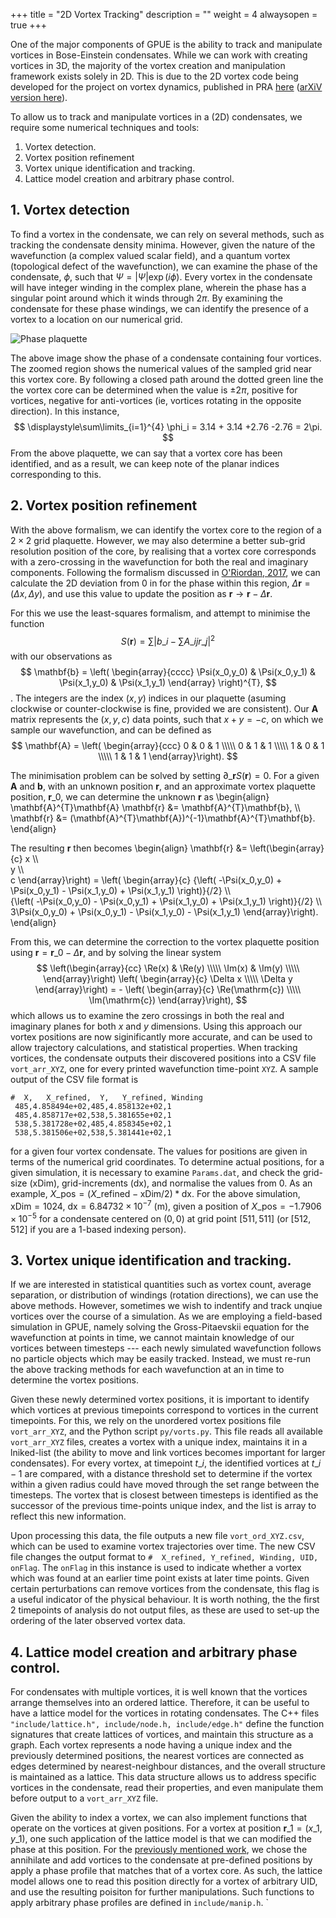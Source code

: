 +++
title = "2D Vortex Tracking"
description = ""
weight = 4
alwaysopen = true
+++

One of the major components of GPUE is the ability to track and manipulate vortices in Bose-Einstein condensates. While we can work with creating vortices in 3D, the majority of the vortex creation and manipulation framework exists solely in 2D. This is due to the 2D vortex code being developed for the project on vortex dynamics, published in PRA [here](https://journals.aps.org/pra/abstract/10.1103/PhysRevA.94.053603) ([arXiV version here](https://arxiv.org/abs/1608.07756)).

To allow us to track and manipulate vortices in a (2D) condensates, we require some numerical techniques and tools:

1. Vortex detection.
2. Vortex position refinement
3. Vortex unique identification and tracking.
4. Lattice model creation and arbitrary phase control.

## 1. Vortex detection
To find a vortex in the condensate, we can rely on several methods, such as tracking the condensate density minima. However, given the nature of the wavefunction (a complex valued scalar field), and a quantum vortex (topological defect of the wavefunction), we can examine the phase of the condensate, $\phi$, such that $\Psi=|\Psi|\exp\left(i \phi\right)$. Every vortex in the condensate will have integer winding in the complex plane, wherein the phase has a singular point around which it winds through $2\pi$. By examining the condensate for these phase windings, we can identify the presence of a vortex to a location on our numerical grid.

![Phase plaquette](/img/phi_grid.png)

The above image show the phase of a condensate containing four vortices. The zoomed region shows the numerical values of the sampled grid near this vortex core. By following a closed path around the dotted green line the the vortex core can be determined when the value is $\pm 2\pi$, positive for vortices, negative for anti-vortices (ie, vortices rotating in the opposite direction). In this instance,
$$
\displaystyle\sum\limits_{i=1}^{4} \phi_i = 3.14 + 3.14 +2.76 -2.76 = 2\pi.
$$
From the above plaquette, we can say that a vortex core has been identified, and as a result, we can keep note of the planar indices corresponding to this.

## 2. Vortex position refinement

With the above formalism, we can identify the vortex core to the region of a $2\times 2$ grid plaquette. However, we may also determine a better sub-grid resolution position of the core, by realising that a vortex core corresponds with a zero-crossing in the wavefunction for both the real and imaginary components. Following the formalism discussed in [O'Riordan, 2017](https://oist.repo.nii.ac.jp/?action=pages_view_main&active_action=repository_view_main_item_detail&item_id=182&item_no=1&page_id=15&block_id=79), we can calculate the 2D deviation from 0 in for the phase within this region, $\Delta \mathbf{r} = (\Delta x, \Delta y)$, and use this value to update the position as $\mathbf{r} \rightarrow \mathbf{r} - \Delta\mathbf{r}$.

For this we use the least-squares formalism, and attempt to minimise the function
$$
S(\mathbf{r}) = \displaystyle\sum |b\_i - \displaystyle\sum A\_{ij} r\_j |^2
$$
with our observations as
$$
     \mathbf{b} = \left(
     \begin{array}{cccc}
         \Psi(x_0,y_0) & \Psi(x_0,y_1) & \Psi(x_1,y_0) & \Psi(x_1,y_1)
     \end{array} \right)^{T},
$$. The integers are the index $(x,y)$ indices in our plaquette (asuming clockwise or counter-clockwise is fine, provided we are consistent). Our $\mathbf{A}$ matrix represents the $(x,y,c)$ data points, such that $x+y=-c$,  on which we sample our wavefunction, and can be defined as
$$
     \mathbf{A} = \left(
     \begin{array}{ccc}
         0 & 0 & 1 \\\\\
         0 & 1 & 1 \\\\\
         1 & 0 & 1 \\\\\
         1 & 1 & 1
     \end{array}\right).
$$

The minimisation problem can be solved by setting $\partial\_\mathbf{r}S(\mathbf{r})=0$. For a given $\mathbf{A}$ and $\mathbf{b}$, with an unknown position $\mathbf{r}$, and an approximate vortex plaquette position, $\mathbf{r}\_0$, we can determine the unknown $\mathbf{r}$ as
\begin{align}
    \mathbf{A}^{T}\mathbf{A} \mathbf{r} &= \mathbf{A}^{T}\mathbf{b}, \\\\\
    \mathbf{r} &= (\mathbf{A}^{T}\mathbf{A})^{-1}\mathbf{A}^{T}\mathbf{b}.
\end{align}

The resulting $\mathbf{r}$ then becomes
\begin{align}
    \mathbf{r} &= \left(\begin{array}{c}
         x \\\\\
         y \\\\\
         c
     \end{array}\right) = \left(
     \begin{array}{c}
         {\left( -\Psi(x\_0,y\_0) + \Psi(x\_0,y\_1) - \Psi(x\_1,y\_0) + \Psi(x\_1,y\_1) \right)}{/2} \\\\\
         {\left( -\Psi(x\_0,y\_0) - \Psi(x\_0,y\_1) + \Psi(x\_1,y\_0) + \Psi(x\_1,y\_1) \right)}{/2} \\\\\
         3\Psi(x\_0,y\_0) + \Psi(x\_0,y\_1) - \Psi(x\_1,y\_0) - \Psi(x\_1,y\_1)
     \end{array}\right).
\end{align}

From this, we can determine the correction to the vortex plaquette position using $\mathbf{r} = \mathbf{r}\_0 - \Delta\mathbf{r}$, and by solving the linear system
$$
     \left(\begin{array}{cc}
         \Re(x) & \Re(y) \\\\\
         \Im(x) & \Im(y) \\\\\
     \end{array}\right)
     \left(
     \begin{array}{c}
         \Delta x \\\\\
         \Delta y
     \end{array}\right)
     = -
     \left(
     \begin{array}{c}
         \Re(\mathrm{c}) \\\\\
         \Im(\mathrm{c})
     \end{array}\right),
$$
which allows us to examine the zero crossings in both the real and imaginary planes for both $x$ and $y$ dimensions. Using this approach our vortex positions are now siginificantly more accurate, and can be used to allow trajectory calculations, and statistical properties. When tracking vortices, the condensate outputs their discovered positions into a CSV file `vort_arr_XYZ`, one for every printed wavefunction time-point `XYZ`. A sample output of the CSV file format is 
```csv
#  X,   X_refined,  Y,   Y_refined, Winding
 485,4.858494e+02,485,4.858132e+02,1
 485,4.858717e+02,538,5.381655e+02,1
 538,5.381728e+02,485,4.858345e+02,1
 538,5.381506e+02,538,5.381441e+02,1
```
for a given four vortex condensate. The values for positions are given in terms of the numerical grid coordinates. To determine actual positions, for a given simulation, it is necessary to examine `Params.dat`, and check the grid-size ($\textrm{xDim}$), grid-increments ($\textrm{dx}$), and normalise the values from 0. As an example, $X\_\textrm{pos} = (X\_\textrm{refined}-\textrm{xDim}/2)*\textrm{dx}$. For the above simulation, $\textrm{xDim}=1024$, $\textrm{dx}=6.84732\times 10^{-7}~\textrm{(m)}$, given a position of $X\_\textrm{pos} = -1.7906\times 10^{-5}$ for a condensate centered on $(0,0)$ at grid point $[511,511]$ (or $[512, 512]$ if you are a 1-based indexing person).

## 3. Vortex unique identification and tracking.
If we are interested in statistical quantities such as vortex count, average separation, or distribution of windings (rotation directions), we can use the above methods. However, sometimes we wish to indentify and track unqiue vortices over the course of a simulation. As we are employing a field-based simulation in GPUE, namely solving the Gross-Pitaevskii equation for the wavefunction at points in time, we cannot maintain knowledge of our vortices between timesteps --- each newly simulated wavefunction follows no particle objects which may be easily tracked. Instead, we must re-run the above tracking methods for each wavefunction at an in time to determine the vortex positions.

Given these newly determined vortex positions, it is important to identify which vortices at previous timepoints correspond to vortices in the current timepoints. For this, we rely on the unordered vortex positions file `vort_arr_XYZ`, and the Python script `py/vorts.py`. This file reads all available `vort_arr_XYZ` files, creates a vortex with a unique index, maintains it in a lniked-list (the ability to move and link vortices becomes important for larger condensates). For every vortex, at timepoint $t\_i$, the identified vortices at $t\_{i-1}$ are compared, with a distance threshold set to determine if the vortex within a given radius could have moved through the set range between the timesteps. The vortex that is closest between timesteps is identified as the successor of the previous time-points unique index, and the list is array to reflect this new information. 

Upon processing this data, the file outputs a new file `vort_ord_XYZ.csv`, which can be used to examine vortex trajectories over time. The new CSV file changes the output format to `#  X_refined, Y_refined, Winding, UID, onFlag`. The `onFlag` in this instance is used to indicate whether a vortex which was found at an earlier time point exists at later time points. Given certain perturbations can remove vortices from the condensate, this flag is a useful indicator of the physical behaviour. It is worth nothing, the the first 2 timepoints of analysis do not output files, as these are used to set-up the ordering of the later observed vortex data.


## 4. Lattice model creation and arbitrary phase control.
For condensates with multiple vortices, it is well known that the vortices arrange themselves into an ordered lattice. Therefore, it can be useful to have a lattice model for the vortices in rotating condensates. The C++ files ` "include/lattice.h", include/node.h, include/edge.h"` define the function signatures that create lattices of vortices, and maintain this structure as a graph. Each vortex represents a node having a unique index and the previously determined positions, the nearest vortices are connected as edges determined by nearest-neighbour distances, and the overall structure is maintained as a lattice. This data structure allows us to address specific vortices in the condensate, read their properties, and even manipulate them before output to a `vort_arr_XYZ` file.

Given the ability to index a vortex, we can also implement functions that operate on the vortices at given positions. For a vortex at position $\mathbf{r}\_1 = (x\_1,y\_1)$, one such application of the lattice model is that we can modified the phase at this position. For the [previously mentioned work](https://arxiv.org/abs/1608.07756), we chose the annihilate and add vortices to the condensate at pre-defined positions by apply a phase profile that matches that of a vortex core. As such, the lattice model allows one to read this position directly for a vortex of arbitrary UID, and use the resulting poisiton for further manipulations. Such functions to apply arbitrary phase profiles are defined in `include/manip.h`.
`

<script type="text/javascript" async
  src="https://cdnjs.cloudflare.com/ajax/libs/mathjax/2.7.4/MathJax.js?config=TeX-MML-AM_CHTML">
</script>
<script type="text/x-mathjax-config">
MathJax.Hub.Config({
  tex2jax: {
    inlineMath: [['$','$'], ['\\(','\\)']],
    displayMath: [['$$','$$'], ['\[','\]']],
    processEscapes: true,
    processEnvironments: true,
    skipTags: ['script', 'noscript', 'style', 'textarea', 'pre','code'],
    TeX: { equationNumbers: { autoNumber: "AMS" },
         extensions: ["AMSmath.js", "AMSsymbols.js"] }
  }
});
</script>